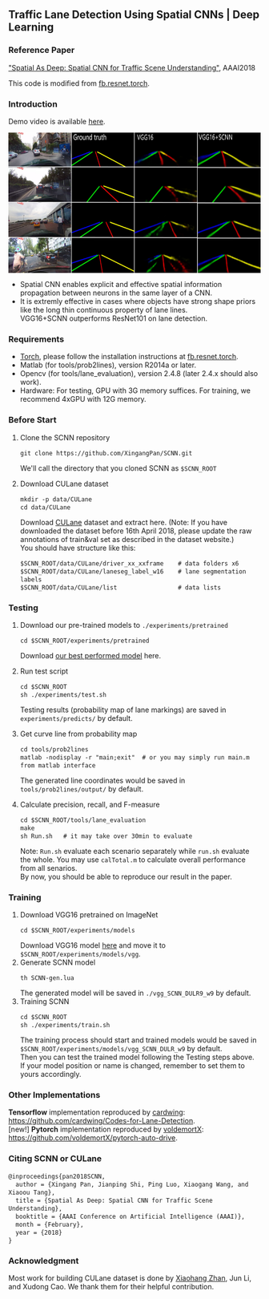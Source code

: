 ## Traffic Lane Detection Using Spatial CNNs | Deep Learning

### Reference Paper

["Spatial As Deep: Spatial CNN for Traffic Scene Understanding"](https://arxiv.org/abs/1712.06080), AAAI2018

This code is modified from [fb.resnet.torch](https://github.com/facebook/fb.resnet.torch).

### Introduction

Demo video is available [here](https://youtu.be/ey5XPs1012k).  

<img align="middle" width="700" height="280" src="CNNvsSCNN.jpg">   

- Spatial CNN enables explicit and effective spatial information propagation between neurons in the same layer of a CNN.  
- It is extremly effective in cases where objects have strong shape priors like the long thin continuous property of lane lines.  
VGG16+SCNN outperforms ResNet101 on lane detection.

### Requirements
- [Torch](http://torch.ch/docs/getting-started.html), please follow the installation instructions at [fb.resnet.torch](https://github.com/facebook/fb.resnet.torch).
- Matlab (for tools/prob2lines), version R2014a or later.
- Opencv (for tools/lane_evaluation), version 2.4.8 (later 2.4.x should also work).
- Hardware: 
For testing, GPU with 3G memory suffices.
For training, we recommend 4xGPU with 12G memory.

### Before Start
1. Clone the SCNN repository
    ```Shell
    git clone https://github.com/XingangPan/SCNN.git
    ```
    We'll call the directory that you cloned SCNN as `$SCNN_ROOT`

2. Download CULane dataset
    ```Shell
    mkdir -p data/CULane
    cd data/CULane
    ```
   Download [CULane](https://xingangpan.github.io/projects/CULane.html) dataset and extract here. (Note: If you have downloaded the dataset before 16th April 2018, please update the raw annotations of train&val set as described in the dataset website.)   
   You should have structure like this:
    ```Shell
    $SCNN_ROOT/data/CULane/driver_xx_xxframe    # data folders x6
    $SCNN_ROOT/data/CULane/laneseg_label_w16    # lane segmentation labels
    $SCNN_ROOT/data/CULane/list                 # data lists
    ```
### Testing
1. Download our pre-trained models to `./experiments/pretrained`
    ```Shell
    cd $SCNN_ROOT/experiments/pretrained
    ```
   Download [our best performed model](https://drive.google.com/open?id=1Wv3r3dCYNBwJdKl_WPEfrEOt-XGaROKu) here.

2. Run test script
    ```Shell
    cd $SCNN_ROOT
    sh ./experiments/test.sh
    ```
    Testing results (probability map of lane markings) are saved in `experiments/predicts/` by default.

3. Get curve line from probability map
    ```Shell
    cd tools/prob2lines
    matlab -nodisplay -r "main;exit"  # or you may simply run main.m from matlab interface
    ```
    The generated line coordinates would be saved in `tools/prob2lines/output/` by default.

4. Calculate precision, recall, and F-measure
    ```Shell
    cd $SCNN_ROOT/tools/lane_evaluation
    make
    sh Run.sh   # it may take over 30min to evaluate
    ```
    Note: `Run.sh` evaluate each scenario separately while `run.sh` evaluate the whole. You may use `calTotal.m` to calculate overall performance from all senarios.  
    By now, you should be able to reproduce our result in the paper.
    
### Training
1. Download VGG16 pretrained on ImageNet
    ```Shell
    cd $SCNN_ROOT/experiments/models
    ```
   Download VGG16 model [here](https://drive.google.com/open?id=12RLXY6o8gaGMY1K1g6d447Iby9ewVIyV) and move it to `$SCNN_ROOT/experiments/models/vgg`.
2. Generate SCNN model
    ```Shell
    th SCNN-gen.lua
    ```
    The generated model will be saved in `./vgg_SCNN_DULR9_w9` by default.
3. Training SCNN
    ```Shell
    cd $SCNN_ROOT
    sh ./experiments/train.sh
    ```
    The training process should start and trained models would be saved in `$SCNN_ROOT/experiments/models/vgg_SCNN_DULR_w9` by default.  
    Then you can test the trained model following the Testing steps above. If your model position or name is changed, remember to set them to yours accordingly.

### Other Implementations
**Tensorflow** implementation reproduced by [cardwing](https://github.com/cardwing): https://github.com/cardwing/Codes-for-Lane-Detection.  
[new!] **Pytorch** implementation reproduced by [voldemortX](https://github.com/voldemortX): https://github.com/voldemortX/pytorch-auto-drive.

### Citing SCNN or CULane
```  
@inproceedings{pan2018SCNN,  
  author = {Xingang Pan, Jianping Shi, Ping Luo, Xiaogang Wang, and Xiaoou Tang},  
  title = {Spatial As Deep: Spatial CNN for Traffic Scene Understanding},  
  booktitle = {AAAI Conference on Artificial Intelligence (AAAI)},  
  month = {February},  
  year = {2018}  
}
```  
### Acknowledgment
Most work for building CULane dataset is done by [Xiaohang Zhan](https://xiaohangzhan.github.io/), Jun Li, and Xudong Cao. We thank them for their helpful contribution.
